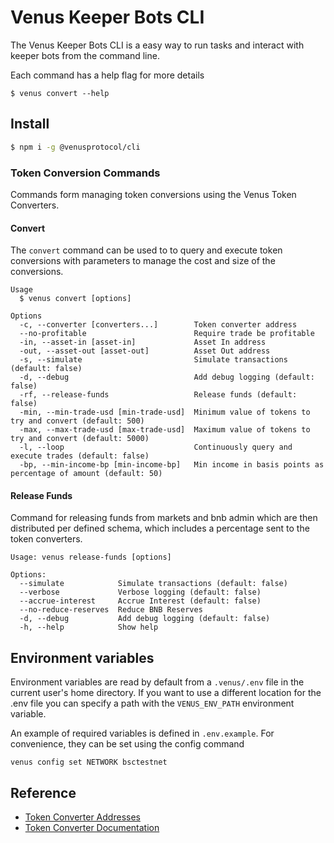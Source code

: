 # Venus Keeper Bots CLI

The Venus Keeper Bots CLI is a easy way to run tasks and interact with keeper bots from the command line.

Each command has a help flag for more details

```
$ venus convert --help
```

## Install

```bash
$ npm i -g @venusprotocol/cli
```

### Token Conversion Commands

Commands form managing token conversions using the Venus Token Converters.

#### Convert

The `convert` command can be used to to query and execute token conversions with parameters to manage the cost and size of the conversions.

```
Usage
  $ venus convert [options]

Options
  -c, --converter [converters...]        Token converter address
  --no-profitable                        Require trade be profitable
  -in, --asset-in [asset-in]             Asset In address
  -out, --asset-out [asset-out]          Asset Out address
  -s, --simulate                         Simulate transactions (default: false)
  -d, --debug                            Add debug logging (default: false)
  -rf, --release-funds                   Release funds (default: false)
  -min, --min-trade-usd [min-trade-usd]  Minimum value of tokens to try and convert (default: 500)
  -max, --max-trade-usd [max-trade-usd]  Maximum value of tokens to try and convert (default: 5000)
  -l, --loop                             Continuously query and execute trades (default: false)
  -bp, --min-income-bp [min-income-bp]   Min income in basis points as percentage of amount (default: 50)
```

#### Release Funds

Command for releasing funds from markets and bnb admin which are then distributed per defined schema, which includes a percentage sent to the token converters.

```
Usage: venus release-funds [options]

Options:
  --simulate            Simulate transactions (default: false)
  --verbose             Verbose logging (default: false)
  --accrue-interest     Accrue Interest (default: false)
  --no-reduce-reserves  Reduce BNB Reserves
  -d, --debug           Add debug logging (default: false)
  -h, --help            Show help
```

## Environment variables

Environment variables are read by default from a `.venus/.env` file in the current user's home directory. If you want to use a different location for the .env file you can specify a path with the `VENUS_ENV_PATH` environment variable.

An example of required variables is defined in `.env.example`. For convenience, they can be set using the config command

```
venus config set NETWORK bsctestnet
```

## Reference

- [Token Converter Addresses](https://docs-v4.venus.io/deployed-contracts/token-converters)
- [Token Converter Documentation](https://docs-v4.venus.io/technical-reference/reference-technical-articles/token-converters)
